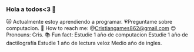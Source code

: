 ### Hola a todos<3 👋
😻 Actualmente estoy aprendiendo a programar.
💗Preguntame sobre computacion.
💌 How to reach me: @Cristiangames862@gmail.com
😊 Pronouns: Cris.
📚 Fun fact: Estudie 1 año de computacion 
Estudie 1 año de dactilografía
Estudie 1 año de lectura veloz
Medio año de ingles.
